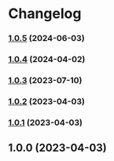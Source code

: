 # Changelog

### [1.0.5](https://github.com/toyokumo/fos-router/compare/v1.0.4...v1.0.5) (2024-06-03)

### [1.0.4](https://github.com/toyokumo/fos-router/compare/v1.0.3...v1.0.4) (2024-04-02)

### [1.0.3](https://github.com/toyokumo/fos-router/compare/v1.0.2...v1.0.3) (2023-07-10)

### [1.0.2](https://github.com/toyokumo/fos-router/compare/v1.0.1...v1.0.2) (2023-04-03)

### [1.0.1](https://github.com/toyokumo/fos-router/compare/v1.0.0...v1.0.1) (2023-04-03)

## 1.0.0 (2023-04-03)
